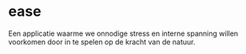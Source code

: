 # ease
Een applicatie waarme we onnodige stress en interne spanning willen voorkomen door in te spelen op de kracht van de natuur.
